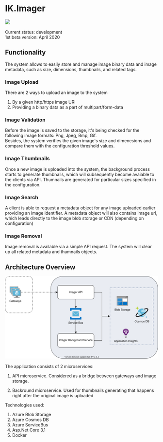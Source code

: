 # IK.Imager

![](https://github.com/ilya-khorev/IK.Imager/workflows/Build/badge.svg)

Current status: development  
1st beta version: April 2020

## Functionality
The system allows to easily store and manage image binary data and image metadata, such as size, dimensions, thumbnails, and related tags.

### Image Upload
There are 2 ways to upload an image to the system
1) By a given http/https image URI
2) Providing a binary data as a part of multipart/form-data

### Image Validation
Before the image is saved to the storage, it's being checked for the following image formats: Png, Jpeg, Bmp, Gif.  
Besides, the system verifies the given image's size and dimenesions and compare them with the configuration threshold values.

### Image Thumbnails
Once a new image is uploaded into the system, the background process starts to generate thumbnails, which will subsequently become avaiable to the clients via API. Thumnails are generated for particular sizes specified in the configuration.

### Image Search
A client is able to request a metadata object for any image uploaded earlier providing an image identifier. 
A metadata object will also contains image url, which leads directly to the image blob storage or CDN (depending on configuration)

### Image Removal
Image removal is available via a simple API request. The system will clear up all related metadata and thumnails objects.

## Architecture Overview
![](docs/Architecture.svg)

The application consists of 2 microservices:
1) API microservice. Considered as a bridge between gateways and image storage. 

2) Backround microservice. Used for thumbnails generating that happens right after the original image is uploaded.

Technologies used:
1) Azure Blob Storage
2) Azure Cosmos DB
3) Azure ServiceBus
4) Asp.Net Core 3.1
5) Docker
